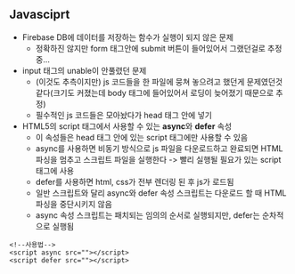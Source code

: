 Javasciprt
----------
* Firebase DB에 데이터를 저장하는 함수가 실행이 되지 않은 문제
    * 정확하진 않지만 form 태그안에 submit 버튼이 들어있어서 그랬던걸로 추정중...
* input 태그의 unable이 안풀렸던 문제
    * (이것도 추측이지만) js 코드들을 한 파일에 뭉쳐 놓으려고 했던게 문제였던것 같다(크기도 커졌는데 body 태그에 들어있어서 로딩이 늦어졌기 때문으로 추정)
    * 필수적인 js 코드들은 모아놨다가 head 태그 안에 넣기
* HTML5의 script 태그에서 사용할 수 있는 **async**와 **defer** 속성
    * 이 속성들은 head 태그 안에 있는 script 태그에만 사용할 수 있음
    * async를 사용하면 비동기 방식으로 js 파일을 다운로드하고 완료되면 HTML 파싱을 멈추고 스크립트 파일을 실행한다 -> 빨리 실행될 필요가 있는 script 태그에 사용
    * defer를 사용하면 html, css가 전부 렌더링 된 후 js가 로드됨
    * 일반 스크립트와 달리 async와 defer 속성 스크립트는 다운로드 할 때 HTML 파싱을 중단시키지 않음
    * async 속성 스크립트는 패치되는 임의의 순서로 실행되지만, defer는 순차적으로 실행됨
```
<!--사용법-->
<script async src=""></script>
<script defer src=""></script>
```